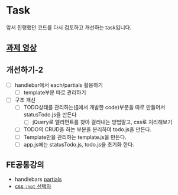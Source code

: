 # Task
앞서 진행했던 코드를 다시 검토하고 개선하는 task입니다.

## [과제 영상](http://share.navercorp.com/on-techsession1/lecture/11899/)

## 개선하기-2
- [ ] handlebar에서 each/partials 활용하기
	- [ ] template부분 따로 관리하기
- [ ] 구조 개선
	- [ ] TODO상태를 관리하는([6](6-extra.md)에서 개발한 code)부분을 따로 만들어서 statusTodo.js을 만든다
		- [ ] jQuery로 엘리먼트를 찾아 걸러내는 방법말고, css로 처리해보기
	- [ ] TODO의 CRUD을 하는 부분을 분리하여 todo.js을 만든다.
	- [ ] Template만을 관리하는 template.js을 만든다.
	- [ ] app.js에는 statusTodo.js, todo.js을 초기화 한다.

## FE공통강의
- handlebars [partials](http://handlebarsjs.com/partials.html)
- [css `:not` 선택자](https://developer.mozilla.org/ko/docs/Web/CSS/:not)
